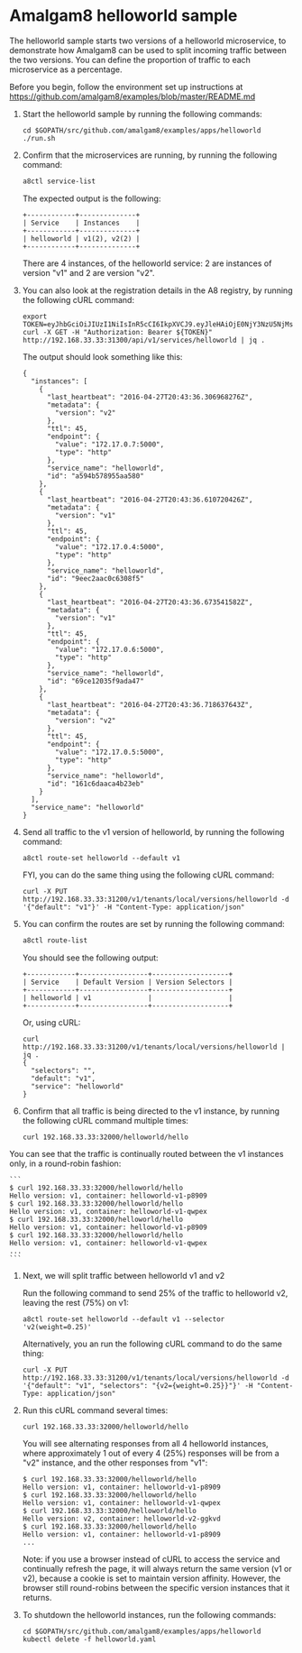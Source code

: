 # Amalgam8 helloworld sample

The helloworld sample starts two versions of a helloworld microservice, to demonstrate how Amalgam8 can be used to split 
incoming traffic between the two versions. You can define the proportion of traffic to each microservice as a percentage.

Before you begin, follow the environment set up instructions at https://github.com/amalgam8/examples/blob/master/README.md

1. Start the helloworld sample by running the following commands:
    ```
    cd $GOPATH/src/github.com/amalgam8/examples/apps/helloworld
    ./run.sh
    ```

1. Confirm that the microservices are running, by running the following command:

    ```bash
    a8ctl service-list
    ```
    
    The expected output is the following:
    
    ```
    +------------+--------------+
    | Service    | Instances    |
    +------------+--------------+
    | helloworld | v1(2), v2(2) |
    +------------+--------------+
    ```

    There are 4 instances, of the helloworld service: 2 are instances of version "v1" and 2 are version "v2". 

1. You can also look at the registration details in the A8 registry, by running the following cURL command:
    ```
    export TOKEN=eyJhbGciOiJIUzI1NiIsInR5cCI6IkpXVCJ9.eyJleHAiOjE0NjY3NzU5NjMsIm5hbWVzcGFjZSI6Imdsb2JhbC5nbG9iYWwifQ.Gbz4G_O0OfJZiTuX6Ce4heU83gSWQLr5yyiA7eZNqdY
    curl -X GET -H "Authorization: Bearer ${TOKEN}" http://192.168.33.33:31300/api/v1/services/helloworld | jq .
    ```

    The output should look something like this:

    ```
    {
      "instances": [
        {
          "last_heartbeat": "2016-04-27T20:43:36.306968276Z",
          "metadata": {
            "version": "v2"
          },
          "ttl": 45,
          "endpoint": {
            "value": "172.17.0.7:5000",
            "type": "http"
          },
          "service_name": "helloworld",
          "id": "a594b578955aa580"
        },
        {
          "last_heartbeat": "2016-04-27T20:43:36.610720426Z",
          "metadata": {
            "version": "v1"
          },
          "ttl": 45,
          "endpoint": {
            "value": "172.17.0.4:5000",
            "type": "http"
          },
          "service_name": "helloworld",
          "id": "9eec2aac0c6308f5"
        },
        {
          "last_heartbeat": "2016-04-27T20:43:36.673541582Z",
          "metadata": {
            "version": "v1"
          },
          "ttl": 45,
          "endpoint": {
            "value": "172.17.0.6:5000",
            "type": "http"
          },
          "service_name": "helloworld",
          "id": "69ce12035f9ada47"
        },
        {
          "last_heartbeat": "2016-04-27T20:43:36.718637643Z",
          "metadata": {
            "version": "v2"
          },
          "ttl": 45,
          "endpoint": {
            "value": "172.17.0.5:5000",
            "type": "http"
          },
          "service_name": "helloworld",
          "id": "161c6daaca4b23eb"
        }
      ],
      "service_name": "helloworld"
    }
    ```

1. Send all traffic to the v1 version of helloworld, by running the following command:

    ```
    a8ctl route-set helloworld --default v1
    ```

    FYI, you can do the same thing using the following cURL command:
    ```
    curl -X PUT http://192.168.33.33:31200/v1/tenants/local/versions/helloworld -d '{"default": "v1"}' -H "Content-Type: application/json"
    ```

1. You can confirm the routes are set by running the following command:

    ```bash
    a8ctl route-list
    ```

    You should see the following output:

    ```
    +------------+-----------------+-------------------+
    | Service    | Default Version | Version Selectors |
    +------------+-----------------+-------------------+
    | helloworld | v1              |                   |
    +------------+-----------------+-------------------+
    ```

    Or, using cURL:

    ```
    curl http://192.168.33.33:31200/v1/tenants/local/versions/helloworld | jq .
    {
      "selectors": "",
      "default": "v1",
      "service": "helloworld"
    }
    ```

1. Confirm that all traffic is being directed to the v1 instance, by running the following cURL command multiple times:

    ```
    curl 192.168.33.33:32000/helloworld/hello
    ```

  You can see that the traffic is continually routed between the v1 instances only, in a round-robin fashion:

    ```
    $ curl 192.168.33.33:32000/helloworld/hello
    Hello version: v1, container: helloworld-v1-p8909
    $ curl 192.168.33.33:32000/helloworld/hello
    Hello version: v1, container: helloworld-v1-qwpex
    $ curl 192.168.33.33:32000/helloworld/hello
    Hello version: v1, container: helloworld-v1-p8909
    $ curl 192.168.33.33:32000/helloworld/hello
    Hello version: v1, container: helloworld-v1-qwpex
    ...
    ```

1. Next, we will split traffic between helloworld v1 and v2

    Run the following command to send 25% of the traffic to helloworld v2, leaving the rest (75%) on v1:
    
    ```
    a8ctl route-set helloworld --default v1 --selector 'v2(weight=0.25)'
    ```

    Alternatively, you an run the following cURL command to do the same thing:

    ```
    curl -X PUT http://192.168.33.33:31200/v1/tenants/local/versions/helloworld -d '{"default": "v1", "selectors": "{v2={weight=0.25}}"}' -H "Content-Type: application/json"
    ```

1. Run this cURL command several times:

    ```
    curl 192.168.33.33:32000/helloworld/hello
    ```

    You will see alternating responses from all 4 helloworld instances, where approximately 1 out of every 4 (25%) responses will be from a "v2" instance, and the other responses from "v1":

    ```
    $ curl 192.168.33.33:32000/helloworld/hello
    Hello version: v1, container: helloworld-v1-p8909
    $ curl 192.168.33.33:32000/helloworld/hello
    Hello version: v1, container: helloworld-v1-qwpex
    $ curl 192.168.33.33:32000/helloworld/hello
    Hello version: v2, container: helloworld-v2-ggkvd
    $ curl 192.168.33.33:32000/helloworld/hello
    Hello version: v1, container: helloworld-v1-p8909
    ...
    ```

    Note: if you use a browser instead of cURL to access the service and continually refresh the page, 
    it will always return the same version (v1 or v2), because a cookie is set to maintain version affinity.
    However, the browser still round-robins between the specific version instances that it returns.

1. To shutdown the helloworld instances, run the following commands:

    ```
    cd $GOPATH/src/github.com/amalgam8/examples/apps/helloworld
    kubectl delete -f helloworld.yaml
    ```
